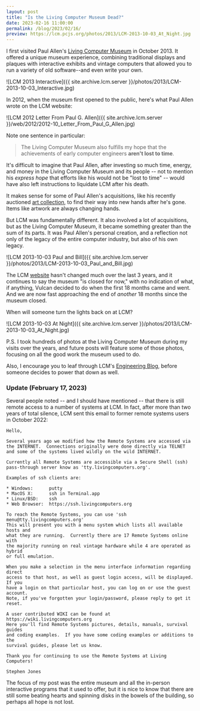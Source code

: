 ```yaml
---
layout: post
title: "Is the Living Computer Museum Dead?"
date: 2023-02-16 11:00:00
permalink: /blog/2023/02/16/
preview: https://lcm.pcjs.org/photos/2013/LCM-2013-10-03_At_Night.jpg
---
```


I first visited Paul Allen's [Living Computer Museum](https://web.archive.org/web/20131002203946/http://www.livingcomputermuseum.com/) in October 2013.  It offered a unique museum experience, combining traditional displays and plaques with interactive exhibits and vintage computers that allowed you to run a variety of old software--and even write your own.

![LCM 2013 Interactive]({{ site.archive.lcm.server }}/photos/2013/LCM-2013-10-03_Interactive.jpg)

In 2012, when the museum first opened to the public, here's what Paul Allen wrote on the LCM website:

![LCM 2012 Letter From Paul G. Allen]({{ site.archive.lcm.server }}/web/2012/2012-10_Letter_From_Paul_G_Allen.jpg)

Note one sentence in particular:

> The Living Computer Museum also fulfills my hope that the achievements of early computer engineers **aren't lost to time**.

It's difficult to imagine that Paul Allen, after investing so much time, energy, and money in the Living Computer Museum and its people -- not to mention his *express hope* that efforts like his would not be "lost to time" -- would have also left instructions to liquidate LCM after his death.

It makes sense for some of Paul Allen's acquisitions, like his recently auctioned [art collection](https://www.christies.com/en/events/visionary-the-paul-g-allen-collection/overview), to find their way into new hands after he's gone.  Items like artwork are always changing hands.

But LCM was fundamentally different.  It also involved a lot of acquisitions, but as the Living Computer Museum, it became something greater than the sum of its parts.  It was Paul Allen's personal creation, and a reflection not only of the legacy of the entire computer industry, but also of his own legacy.

![LCM 2013-10-03 Paul and Bill]({{ site.archive.lcm.server }}/photos/2013/LCM-2013-10-03_Paul_and_Bill.jpg)

The LCM [website](https://www.livingcomputers.org) hasn't changed much over the last 3 years, and it continues to say the museum "is closed for now," with no indication of what, if anything, Vulcan decided to do when the first 18 months came and went.  And we are now fast approaching the end of *another* 18 months since the museum closed.

When will someone turn the lights back on at LCM?

![LCM 2013-10-03 At Night]({{ site.archive.lcm.server }}/photos/2013/LCM-2013-10-03_At_Night.jpg)

P.S. I took hundreds of photos at the Living Computer Museum during my visits over the years, and future posts will feature some of those photos, focusing on all the good work the museum used to do.

Also, I encourage you to leaf through LCM's [Engineering Blog](https://engblg.livingcomputers.org/index.php/2017/03/19/hello-world/), before someone decides to power that down as well.

### Update (February 17, 2023)

Several people noted -- and I should have mentioned -- that there is still remote access to a number of systems at LCM.  In fact, after more than two years of total silence, LCM sent this email to former remote systems users in October 2022:

    Hello,

    Several years ago we modified how the Remote Systems are accessed via 
    the INTERNET.  Connections originally were done directly via TELNET
    and some of the systems lived wildly on the wild INTERNET.

    Currently all Remote Systems are accessible via a Secure Shell (ssh)
    pass-through server know as 'tty.livingcomputers.org'. 

    Examples of ssh clients are:

    * Windows:      putty
    * MacOS X:      ssh in Terminal.app
    * Linux/BSD:    ssh 
    * Web Browser:  https://ssh.livingcomputers.org

    To reach the Remote Systems, you can use 'ssh menu@tty.livingcomputers.org'
    This will present you with a menu system which lists all available hosts and
    what they are running.  Currently there are 17 Remote Systems online with 
    the majority running on real vintage hardware while 4 are operated as hybrid 
    or full emulation.

    When you make a selection in the menu interface information regarding direct
    access to that host, as well as guest login access, will be displayed.  If you
    have a login on that particular host, you can log on or use the guest account.
    Note, if you've forgotten your login/password, please reply to get it reset.

    A user contributed WIKI can be found at https://wiki.livingcomputers.org 
    Here you'll find Remote Systems pictures, details, manuals, survival guides
    and coding examples.  If you have some coding examples or additions to the
    survival guides, please let us know.

    Thank you for continuing to use the Remote Systems at Living Computers!

    Stephen Jones

The focus of my post was the entire museum and all the in-person interactive programs that it used to offer, but it is nice to know that there are still some beating hearts and spinning disks in the bowels of the building, so perhaps all hope is not lost.
